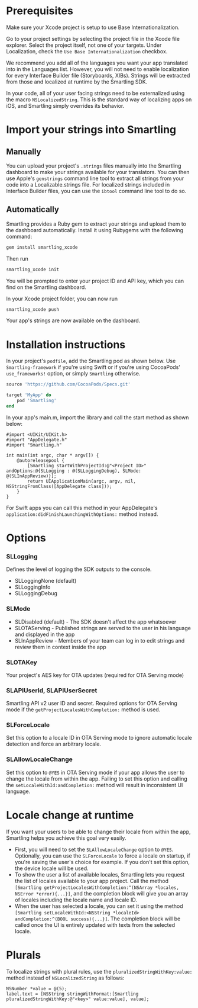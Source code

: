 # Prerequisites

Make sure your Xcode project is setup to use Base Internationalization. 

Go to your project settings by selecting the project file in the Xcode file explorer. Select the project itself, not one of your targets. Under Localization, check the `Use Base Internationalization` checkbox. 

We recommend you add all of the languages you want your app translated into in the Languages list. However, you will not need to enable localization for every Interface Builder file (Storyboards, XIBs). Strings will be extracted from those and localized at runtime by the Smartling SDK.


In your code, all of your user facing strings need to be externalized using the macro `NSLocalizedString`. This is the standard way of localizing apps on iOS, and Smartling simply overrides its behavior.

# Import your strings into Smartling

## Manually

You can upload your project's `.strings` files manually into the Smartling dashboard to make your strings available for your translators. You can then use Apple's `genstrings` command line tool to extract all strings from your code into a Localizable.strings file. For localized strings included in Interface Builder files, you can use the `ibtool` command line tool to do so.

## Automatically

Smartling provides a Ruby gem to extract your strings and upload them to the dashboard automatically. Install it using Rubygems with the following command:
```bash
gem install smartling_xcode
```
Then run
```bash
smartling_xcode init
```
You will be prompted to enter your project ID and API key, which you can find on the Smartling dashboard.

In your Xcode project folder, you can now run
```bash
smartling_xcode push
```
Your app's strings are now available on the dashboard.

# Installation instructions

In your project's `podfile`, add the Smartling pod as shown below. Use `Smartling-framework` if you're using Swift or if you're using CocoaPods' `use_frameworks!` option, or simply `Smartling` otherwise. 
```ruby
source 'https://github.com/CocoaPods/Specs.git'

target 'MyApp' do
	pod 'Smartling'
end

``` 

In your app's main.m, import the library and call the start method as shown below:
```objc
#import <UIKit/UIKit.h>
#import "AppDelegate.h"
#import "Smartling.h"

int main(int argc, char * argv[]) {
    @autoreleasepool {
        [Smartling startWithProjectId:@"<Project ID>" andOptions:@{SLLogging : @(SLLoggingDebug), SLMode: @(SLInAppReview)}];
        return UIApplicationMain(argc, argv, nil, NSStringFromClass([AppDelegate class]));
    }
}
```
For Swift apps you can call this method in your AppDelegate's `application:didFinishLaunchingWithOptions:` method instead.

# Options

### SLLogging
Defines the level of logging the SDK outputs to the console. 
* SLLoggingNone (default)
* SLLoggingInfo
* SLLoggingDebug

### SLMode
* SLDisabled (default) - The SDK doesn't affect the app whatsoever
* SLOTAServing - Published strings are served to the user in his language and displayed in the app
* SLInAppReview - Members of your team can log in to edit strings and review them in context inside the app

### SLOTAKey
Your project's AES key for OTA updates (required for OTA Serving mode)

### SLAPIUserId, SLAPIUserSecret
Smartling API v2 user ID and secret. Required options for OTA Serving mode if the `getProjectLocalesWithCompletion:` method is used.

### SLForceLocale
Set this option to a locale ID in OTA Serving mode to ignore automatic locale detection and force an arbitrary locale.

### SLAllowLocaleChange
Set this option to `@YES` in OTA Serving mode if your app allows the user to change the locale from within the app. Failing to set this option and calling the `setLocaleWithId:andCompletion:` method will result in inconsistent UI language.

# Locale change at runtime

If you want your users to be able to change their locale from within the app, Smartling helps you achieve this goal very easily.

- First, you will need to set the `SLAllowLocaleChange` option to `@YES`. Optionally, you can use the `SLForceLocale` to force a locale on startup, if you're saving the user's choice for example. If you don't set this option, the device locale will be used.
- To show the user a list of available locales, Smartling lets you request the list of locales available to your app project. Call the method `[Smartling getProjectLocalesWithCompletion:^(NSArray *locales, NSError *error){...}]`, and the completion block will give you an array of locales including the locale name and locale ID. 
- When the user has selected a locale, you can set it using the method `[Smartling setLocaleWithId:<NSString *localeId> andCompletion:^(BOOL success){...}]`. The completion block will be called once the UI is entirely updated with texts from the selected locale. 


# Plurals

To localize strings with plural rules, use the `pluralizedStringWithKey:value:` method instead of `NSLocalizedString` as follows:
```objc
NSNumber *value = @(5);
label.text = [NSString stringWithFormat:[Smartling pluralizedStringWithKey:@"<key>" value:value], value];
```
